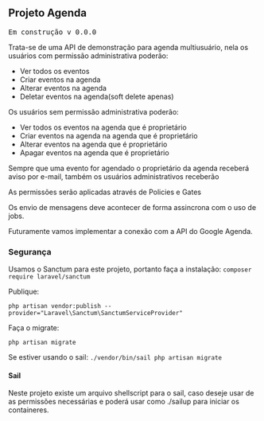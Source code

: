 ## Projeto Agenda
<pre>Em construção v 0.0.0</pre>
<p>Trata-se de uma API de demonstração para agenda multiusuário, nela os usuários com permissão administrativa poderão:</p>
<ul>
    <li>Ver todos os eventos</li>
    <li>Criar eventos na agenda</li>
    <li>Alterar eventos na agenda</li>
    <li>Deletar eventos na agenda(soft delete apenas)</li>
</ul>
<p>Os usuários sem permissão administrativa poderão:
<ul>
    <li>Ver todos os eventos na agenda que é proprietário</li>
    <li>Criar eventos na agenda na agenda que é proprietário</li>
    <li>Alterar eventos na agenda que é proprietário</li>
    <li>Apagar eventos na agenda que é proprietário</li>
</ul>
<p>Sempre que uma evento for agendado o proprietário da agenda receberá aviso por e-mail, também os usuários administrativos receberão</p>
<p>As permissões serão aplicadas através de Policies e Gates</p>
<p>Os envio de mensagens deve acontecer de forma assincrona com o uso de jobs.
<p>Futuramente vamos implementar a conexão com a API do Google Agenda.

### Segurança

<p>Usamos o Sanctum para este projeto, portanto faça a instalação:
<code>composer require laravel/sanctum</code></p>
<p>Publique:</p>
<code>php artisan vendor:publish --provider="Laravel\Sanctum\SanctumServiceProvider"</code>
<p>Faça o migrate:</p>
<code>php artisan migrate</code>
<p>Se estiver usando o sail:
<code>./vendor/bin/sail php artisan migrate</code>

#### Sail

<p>Neste projeto existe um arquivo shellscript para o sail, caso deseje usar de as permissões necessárias e poderá usar como  ./sailup para iniciar os containeres.
